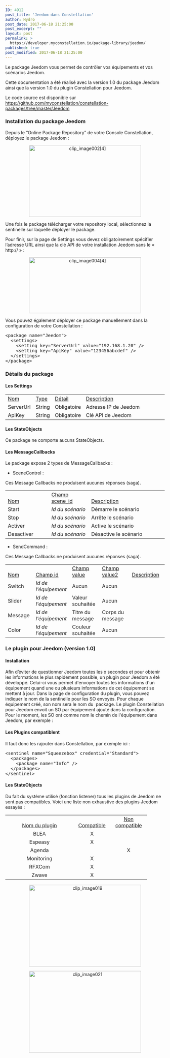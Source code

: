 ```yaml
---
ID: 4912
post_title: 'Jeedom dans Constellation'
author: Hydro
post_date: 2017-06-18 21:25:00
post_excerpt: ""
layout: post
permalink: >
  https://developer.myconstellation.io/package-library/jeedom/
published: true
post_modified: 2017-06-18 21:25:00
---
```

Le package Jeedom vous permet de contrôler vos équipements et vos scénarios Jeedom.

Cette documentation a été réalisé avec la version 1.0 du package Jeedom ainsi que la version 1.0 du plugin Constellation pour Jeedom.

Le code source est disponible sur <a title="https://github.com/myconstellation/constellation-packages/tree/master/Jeedom" href="https://github.com/myconstellation/constellation-packages/tree/master/Jeedom">https://github.com/myconstellation/constellation-packages/tree/master/Jeedom</a>
<h3>Installation du package Jeedom</h3>
Depuis le “Online Package Repository” de votre Console Constellation, déployez le package Jeedom :
<p align="center"><a href="https://developer.myconstellation.io/wp-content/uploads/2017/05/clip_image0024.png"><img style="background-image: none; padding-top: 0px; padding-left: 0px; display: inline; padding-right: 0px; border-width: 0px;" title="clip_image002[4]" src="https://developer.myconstellation.io/wp-content/uploads/2017/05/clip_image0024_thumb.png" alt="clip_image002[4]" width="354" height="226" border="0" /></a></p>
Une fois le package télécharger votre repository local, sélectionnez la sentinelle sur laquelle déployer le package.

Pour finir, sur la page de Settings vous devez obligatoirement spécifier l’adresse URL ainsi que la clé API de votre installation Jeedom sans le « http:// » :
<p align="center"><a href="https://developer.myconstellation.io/wp-content/uploads/2017/05/clip_image0044.png"><img style="background-image: none; padding-top: 0px; padding-left: 0px; display: inline; padding-right: 0px; border-width: 0px;" title="clip_image004[4]" src="https://developer.myconstellation.io/wp-content/uploads/2017/05/clip_image0044_thumb.png" alt="clip_image004[4]" width="354" height="176" border="0" /></a></p>
Vous pouvez également déployer ce package manuellement dans la configuration de votre Constellation :
<pre class="lang:xhtml decode:true">&lt;package name="Jeedom"&gt;
  &lt;settings&gt;
    &lt;setting key="ServerUrl" value="192.168.1.20" /&gt;
    &lt;setting key="ApiKey" value="123456abcdef" /&gt;
  &lt;/settings&gt;
&lt;/package&gt;
</pre>
<h3>Détails du package</h3>
<h4>Les Settings</h4>
<table border="0" cellspacing="0" cellpadding="0">
<tbody>
<tr>
<td valign="bottom" width="10"><u>Nom</u></td>
<td valign="bottom" width="10"><u>Type</u></td>
<td valign="bottom" width="10"><u>Détail</u></td>
<td valign="bottom" width="478"><u>Description</u></td>
</tr>
<tr>
<td valign="bottom" width="10">ServerUrl</td>
<td valign="bottom" width="10">String</td>
<td valign="bottom" width="10">Obligatoire</td>
<td valign="bottom" width="478">Adresse IP de Jeedom</td>
</tr>
<tr>
<td valign="bottom" width="10">ApiKey</td>
<td valign="bottom" width="10">String</td>
<td valign="bottom" width="10">Obligatoire</td>
<td valign="bottom" width="478">Clé API de Jeedom</td>
</tr>
</tbody>
</table>
<h4>Les StateObjects</h4>
Ce package ne comporte aucuns StateObjects.
<h4>Les MessageCallbacks</h4>
Le package expose 2 types de MessageCallbacks :
<ul>
 	<li>SceneControl :</li>
</ul>
Ces Message Callbacks ne produisent aucunes réponses (saga).
<table border="0" cellspacing="0" cellpadding="0">
<tbody>
<tr>
<td valign="bottom" width="132"><u>Nom</u></td>
<td valign="bottom" width="121"><u>Champ scene_id</u></td>
<td valign="bottom" width="259"><u>Description</u></td>
</tr>
<tr>
<td width="132">Start</td>
<td width="121"><i>Id du scénario</i></td>
<td width="259">Démarre le scénario</td>
</tr>
<tr>
<td width="132">Stop</td>
<td width="121"><i>Id du scénario</i></td>
<td width="259">Arrête le scénario</td>
</tr>
<tr>
<td width="132">Activer</td>
<td width="121"><i>Id du scénario</i></td>
<td width="259">Active le scénario</td>
</tr>
<tr>
<td width="132">Desactiver</td>
<td width="121"><i>Id du scénario</i></td>
<td width="259">Désactive le scénario</td>
</tr>
</tbody>
</table>
<ul>
 	<li>SendCommand :</li>
</ul>
Ces Message Callbacks ne produisent aucunes réponses (saga).
<table border="0" cellspacing="0" cellpadding="0">
<tbody>
<tr>
<td valign="bottom" width="132"><u>Nom</u></td>
<td valign="bottom" width="121"><u>Champ id</u></td>
<td valign="bottom" width="167"><u>Champ value</u></td>
<td valign="bottom" width="167"><u>Champ value2</u></td>
<td valign="bottom" width="259"><u>Description</u></td>
</tr>
<tr>
<td width="132">Switch</td>
<td width="121"><i>Id de l'équipement</i></td>
<td width="167">Aucun</td>
<td width="259">Aucun</td>
</tr>
<tr> 
<td width="132">Slider</td>
<td width="121"><i>Id de l'équipement</i></td>
<td width="167">Valeur souhaitée</td>
<td width="259">Aucun</td>
</tr>
<tr>
<td width="132">Message</td>
<td width="121"><i>Id de l'équipement</i></td>
<td width="167">Titre du message</td>
<td width="259">Corps du message</td>
</tr>
<tr>
<td width="132">Color</td>
<td width="121"><i>Id de l'équipement</i></td>
<td width="167">Couleur souhaitée</td>
<td width="259">Aucun</td>
</tr>
</tbody>
</table>
<h3>Le plugin pour Jeedom (version 1.0)</h3>
<h4>Installation</h4>
Afin d’éviter de questionner Jeedom toutes les x secondes et pour obtenir les informations le plus rapidement possible, un plugin pour Jeedom a été développé.
Celui-ci vous permet d'envoyer toutes les informations d'un équipement quand une ou plusieurs informations de cet équipement se mettent à jour.
Dans la page de configuration du plugin, vous pouvez indiquer le nom de la sentinelle pour les SO envoyés. 
Pour chaque équipement créé, son nom sera le nom du  package.
Le plugin Constellation pour Jeedom envoit un SO par équipement ajouté dans la configuration.
Pour le moment, les SO ont comme nom  le chemin de l'équipement dans Jeedom, par exemple : 
<h4>Les Plugins compatiblent</h4>

Il faut donc les rajouter dans Constellation, par exemple ici :
<pre class="lang:xhtml decode:true">&lt;sentinel name="Squeezebox" credential="Standard"&gt;
  &lt;packages&gt;
    &lt;package name="Info" /&gt;
  &lt;/packages&gt;
&lt;/sentinel&gt;</pre>
<h4>Les StateObjects</h4>

Du fait du système utilisé (fonction listener) tous les plugins de Jeedom ne sont pas compatibles. Voici une liste non exhaustive des plugins Jeedom essayés  :
<table border="0" cellspacing="0" cellpadding="0">
<tbody>
<tr>
<td valign="bottom" width="200" align="center"><u>Nom du plugin</u></td>
<td valign="bottom" width="100" align="center"><u>Compatible</u></td>
<td valign="bottom" width="100" align="center"><u>Non compatible</u></td>
</tr>
<tr>
<td valign="bottom" width="200" align="center">BLEA</td>
<td valign="bottom" width="100" align="center">X</td>
<td valign="bottom" width="100" align="center"></td>
</tr>
<tr>
<td valign="bottom" width="200" align="center">Espeasy</td>
<td valign="bottom" width="100" align="center">X</td>
<td valign="bottom" width="100" align="center"></td>
</tr>
<tr>
<td valign="bottom" width="200" align="center">Agenda</td>
<td valign="bottom" width="100" align="center"></td>
<td valign="bottom" width="100" align="center">X</td>
</tr>
<tr>
<td valign="bottom" width="200" align="center">Monitoring</td>
<td valign="bottom" width="100" align="center">X</td>
<td valign="bottom" width="100" align="center"></td>
</tr>
<tr>
<td valign="bottom" width="200" align="center">RFXCom</td>
<td valign="bottom" width="100" align="center">X</td>
<td valign="bottom" width="100" align="center"></td>
</tr>
<tr>
<td valign="bottom" width="200" align="center">Zwave</td>
<td valign="bottom" width="100" align="center">X</td>
<td valign="bottom" width="100" align="center"></td>
</tr>
</tbody>
</table>
<p align="center"><a href="https://developer.myconstellation.io/wp-content/uploads/2017/05/clip_image019.png"><img style="background-image: none; padding-top: 0px; padding-left: 0px; display: inline; padding-right: 0px; border-width: 0px;" title="clip_image019" src="https://developer.myconstellation.io/wp-content/uploads/2017/05/clip_image019_thumb.png" alt="clip_image019" width="354" height="257" border="0" /></a></p>
<p align="center"><a href="https://developer.myconstellation.io/wp-content/uploads/2017/05/clip_image021.png"><img style="background-image: none; padding-top: 0px; padding-left: 0px; display: inline; padding-right: 0px; border-width: 0px;" title="clip_image021" src="https://developer.myconstellation.io/wp-content/uploads/2017/05/clip_image021_thumb.png" alt="clip_image021" width="354" height="257" border="0" /></a></p>

